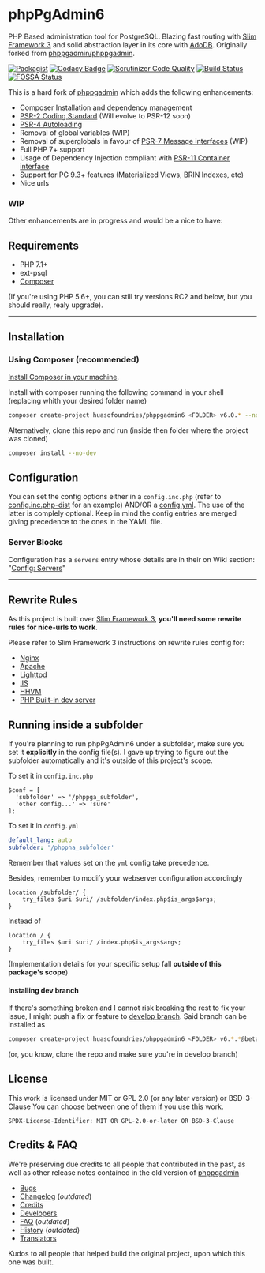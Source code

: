 # phpPgAdmin6

PHP Based administration tool for PostgreSQL. Blazing fast routing with [Slim Framework 3](https://www.slimframework.com/) and solid abstraction layer in its core with [AdoDB](https://adodb.org/). Originally forked from [phppgadmin/phppgadmin](https://github.com/phppgadmin/phppgadmin).

[![Packagist](https://img.shields.io/packagist/dm/huasofoundries/phppgadmin6.svg)](https://packagist.org/packages/huasofoundries/phppgadmin6)
[![Codacy Badge](https://api.codacy.com/project/badge/Grade/289a56c1c7d94216b3d089c220689e9e)](https://www.codacy.com/app/amenadiel/phpPgAdmin6?utm_source=github.com&utm_medium=referral&utm_content=HuasoFoundries/phpPgAdmin6&utm_campaign=Badge_Grade)
[![Scrutinizer Code Quality](https://scrutinizer-ci.com/g/HuasoFoundries/phpPgAdmin6/badges/quality-score.png?b=develop)](https://scrutinizer-ci.com/g/HuasoFoundries/phpPgAdmin6/?branch=develop)
[![Build Status](https://scrutinizer-ci.com/g/HuasoFoundries/phpPgAdmin6/badges/build.png?b=develop)](https://scrutinizer-ci.com/g/HuasoFoundries/phpPgAdmin6/build-status/develop)
[![FOSSA Status](https://app.fossa.io/api/projects/git%2Bgithub.com%2FHuasoFoundries%2FphpPgAdmin6.svg?type=shield)](https://app.fossa.io/projects/git%2Bgithub.com%2FHuasoFoundries%2FphpPgAdmin6?ref=badge_shield)

This is a hard fork of [phppgadmin](https://github.com/phppgadmin/phppgadmin) which adds the following enhancements:

-   Composer Installation and dependency management
-   [PSR-2 Coding Standard](https://www.php-fig.org/psr/psr-2) (Will evolve to PSR-12 soon)
-   [PSR-4 Autoloading](https://www.php-fig.org/psr/psr-4)
-   Removal of global variables (WIP)
-   Removal of superglobals in favour of [PSR-7 Message interfaces](http://www.php-fig.org/psr/psr-7/) (WIP)
-   Full PHP 7+ support
-   Usage of Dependency Injection compliant with [PSR-11 Container interface](http://www.php-fig.org/psr/psr-11/)
-   Support for PG 9.3+ features (Materialized Views, BRIN Indexes, etc)
-   Nice urls

### WIP

Other enhancements are in progress and would be a nice to have:

## Requirements

-   PHP 7.1+
-   ext-psql
-   [Composer](https://getcomposer.org/download/)

(If you're using PHP 5.6+, you can still try versions RC2 and below, but you should really, realy upgrade).

---

## Installation

### Using Composer (recommended)

[Install Composer in your machine](https://getcomposer.org/download/).

Install with composer running the following command in your shell (replacing <FOLDER> whith your desired folder name)

```sh
composer create-project huasofoundries/phppgadmin6 <FOLDER> v6.0.* --no-dev --prefer-dist
```

Alternatively, clone this repo and run (inside then folder where the project was cloned)

```sh
composer install --no-dev
```

## Configuration

You can set the config options either in a `config.inc.php` (refer to [config.inc.php-dist](config.inc.php-dist) for an example)
AND/OR a [config.yml](config.yml). The use of the latter is complely optional. Keep in mind the config entries are merged giving
precedence to the ones in the YAML file.

### Server Blocks

Configuration has a `servers` entry whose details are in their on Wiki section: "[Config: Servers](https://github.com/HuasoFoundries/phpPgAdmin6/wiki/Config:-servers)"

---

## Rewrite Rules

As this project is built over [Slim Framework 3](https://www.slimframework.com/), **you'll need some rewrite rules for nice-urls to work**.

Please refer to Slim Framework 3 instructions on rewrite rules config for:

-   [Nginx](http://www.slimframework.com/docs/v3/start/web-servers.html#nginx-configuration)
-   [Apache](http://www.slimframework.com/docs/v3/start/web-servers.html#apache-configuration)
-   [Lighttpd](http://www.slimframework.com/docs/v3/start/web-servers.html#lighttpd)
-   [IIS](http://www.slimframework.com/docs/v3/start/web-servers.html#iis)
-   [HHVM](http://www.slimframework.com/docs/v3/start/web-servers.html#hiphop-virtual-machine)
-   [PHP Built-in dev server](http://www.slimframework.com/docs/v3/start/web-servers.html#php-built-in-server)

## Running inside a subfolder

If you're planning to run phpPgAdmin6 under a subfolder, make sure you set it **explicitly** in the config file(s). I gave up trying to
figure out the subfolder automatically and it's outside of this project's scope.

To set it in `config.inc.php`

```
$conf = [
  'subfolder' => '/phppga_subfolder',
  'other config...' => 'sure'
];
```

To set it in `config.yml`

```yaml
default_lang: auto
subfolder: '/phppha_subfolder'
```

Remember that values set on the `yml` config take precedence.

Besides, remember to modify your webserver configuration accordingly

```
location /subfolder/ {
    try_files $uri $uri/ /subfolder/index.php$is_args$args;
}
```

Instead of

```
location / {
    try_files $uri $uri/ /index.php$is_args$args;
}
```

(Implementation details for your specific setup fall **outside of this package's scope**)

#### Installing dev branch

If there's something broken and I cannot risk breaking the rest to fix your issue, I might push a fix or feature to [develop branch](https://github.com/HuasoFoundries/phpPgAdmin6/tree/develop). Said branch can be installed as

```sh
composer create-project huasofoundries/phppgadmin6 <FOLDER> v6.*.*@beta --no-dev --prefer-dist
```

(or, you know, clone the repo and make sure you're in develop branch)

## License

This work is licensed under MIT or GPL 2.0 (or any later version) or BSD-3-Clause
You can choose between one of them if you use this work.

`SPDX-License-Identifier: MIT OR GPL-2.0-or-later OR BSD-3-Clause`

## Credits & FAQ

We're preserving due credits to all people that contributed in the past, as well as other release notes
contained in the old version of [phppgadmin](https://github.com/phppgadmin/phppgadmin)

-   [Bugs](docs/BUGS.md)
-   [Changelog](docs/CHANGELOG.md) (_outdated_)
-   [Credits](docs/CREDITS.md)
-   [Developers](docs/DEVELOPERS.md)
-   [FAQ](docs/FAQ.md) (_outdated_)
-   [History](docs/HISTORY.md) (_outdated_)
-   [Translators](docs/TRANSLATORS.md)

Kudos to all people that helped build the original project, upon which this one was built.
